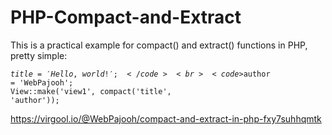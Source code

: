 # PHP-Compact-and-Extract
This is a practical example for compact() and extract() functions in PHP, pretty simple:

<code>$title = 'Hello, world!';</code><br>
<code>$author = 'WebPajooh';</code><br>
<code>View::make('view1', compact('title', 'author'));</code>

https://virgool.io/@WebPajooh/compact-and-extract-in-php-fxy7suhhqmtk

